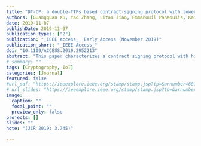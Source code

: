 ```yaml
---
title: "DT-CP: a double-TTPs based contract-signing protocol with lower computational cost"
authors: [Guangquan Xu, Yao Zhang, Litao Jiao, Emmanouil Panaousis, Kaitai Liang, Hao Wang, Xiaotong Li]
date: 2019-11-07
publishDate: 2019-11-07
publication_types: ["2"]
publication: "_IEEE Access_, Early Access (November 2019)"
publication_short: "_IEEE Access_"
doi: "10.1109/ACCESS.2019.2952213"
abstract: "This paper characterizes a contract signing protocol with high efficiency in Internet of Things. Recent studies show that existing contract-signing protocols can achieve abuse-freeness and resist inference attack, but cannot meet the high-efficiency and convenience requirement of the future Internet of things applications. To solve this problem, we propose a novel contract-signing protocol. Our proposed protocol includes two main parts: 1) we use the partial public key of the sender, instead of the zero-knowledge protocol, to verify the intermediate result; 2) we employ two independent Trusted Third Parties (TTPs) to prevent the honest-but-curious TTP. Our analysis shows that our double TTP protocol can not only result in lower computational cost, but also can achieve abuse-freeness with trapdoor commitment scheme. In a word, our proposed scheme performs better than the state of the art in terms of four metrics: encryption time, number of exponentiations, data to be exchanged and exchange steps in one round contract-signing."
# summary: ""
tags: [Cryptography, IoT]
categories: [Journal]
featured: false
#url_pdf: "https://ieeexplore.ieee.org/stamp/stamp.jsp?tp=&arnumber=8894107"
# url_slides: "https://ieeexplore.ieee.org/stamp/stamp.jsp?tp=&arnumber=8894107"
image:
  caption: ""
  focal_point: ""
  preview_only: false
projects: []
slides: ""
note: "(JCR 2019: 3.745)"

---
```

